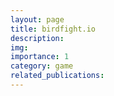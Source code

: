 ```yaml
---
layout: page
title: birdfight.io
description:
img: 
importance: 1
category: game
related_publications:
---
```


